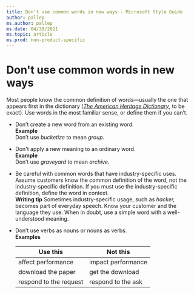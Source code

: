 ```yaml
---
title: Don't use common words in new ways - Microsoft Style Guide
author: pallep
ms.author: pallep
ms.date: 04/30/2021
ms.topic: article
ms.prod: non-product-specific
---
```


# Don't use common words in new ways

Most people know the common definition of words—usually the one that appears first in the dictionary ([*The American Heritage Dictionary*](https://ahdictionary.com/), to be exact). Use words in the most familiar sense, or define them if you can’t.

  - Don’t create a new word from an existing word.  
    **Example**  
    Don’t use *bucketize* to mean *group.*
    
  - Don't apply a new meaning to an ordinary word.  
    **Example**  
    Don’t use *graveyard* to mean *archive.*  
    
  - Be
    careful with common words that have industry-specific uses.
    Assume customers know the common definition of the word, not
    the industry-specific definition. If you must
    use the industry-specific definition, define the word in
    context.  
    **Writing tip** Sometimes industry-specific usage, such as *hacker,*
    becomes part of everyday speech. Know your customer and the
    language they use. When in doubt, use a simple word with a
    well-understood meaning.  
    
  - Don’t use verbs as nouns or nouns as verbs.  
    **Examples** 
    
    |**Use this**|**Not this**|
    |--|--|
    |affect performance|impact performance|
    |download the paper|get the download|
    |respond to the request|respond to the ask|
